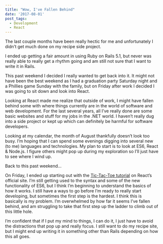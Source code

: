 ```yaml
---
title: "Wow, I've Fallen Behind"
date: '2017-08-01'
post_tags:
  - Development
  - React
---
```


The last couple months have been really hectic for me and unfortunately I didn’t get much done on my recipe side project.
<!-- excerpt -->

I ended up getting a fair amount in using Ruby on Rails 5.1, but never was really able to really get a rhythm going and am still not sure that I want to write it in Rails.

This past weekend I decided I really wanted to get back into it. It might not have been the best weekend as I had a graduation party Saturday night and a Phillies game Sunday with the family, but on Friday after work I decided I was going to sit down and look into React.

Looking at React made me realize that outside of work, I might have fallen behind some with where things currently are in the world of software and web development. For the last several years, all I’ve really done are some basic websites and stuff for my jobs in the .NET world. I haven’t really dug into a side project or kept up which can definitely be harmful for software developers.

Looking at my calendar, the month of August thankfully doesn’t look too busy. I’m hoping that I can spend some evenings digging into several new (to me) languages and technologies. My plan to start is to look at ES6, React & Node.js. I figure others might pop up during my exploration so I’ll just have to see where I wind up.

Back to this past weekend…

On Friday, I ended up starting out with the <a href="https://facebook.github.io/react/tutorial/tutorial.html" title="Tic-Tac-Toe Game in React" rel="noopener" target="_blank">Tic-Tac-Toe tutorial</a> on React’s official site. I’m still getting used to the syntax and some of the new functionality of ES6, but I think I’m beginning to understand the basics of how it works. I still have a ways to go before I’m ready to really start developing, but sometimes the first step is the hardest. I think this is basically is my problem. I’m overwhelmed by how far it seems I’ve fallen behind, and am struggling to take that first step up the ladder to climb out of this little hole.

I’m confident that if I put my mind to things, I can do it, I just have to avoid the distractions that pop up and really focus. I still want to do my recipe site, but I might end up writing it in something other than Rails depending on how this all goes.
